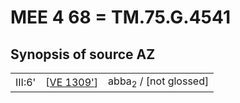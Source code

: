 # MEE 4 68 = TM.75.G.4541

## Synopsis of source AZ

|        |              |                                  |
| ------ | ------------ | -------------------------------- |
| III:6' | [[VE 1309']] | abba<sub>2</sub> / [not glossed] |


[//begin]: # "Autogenerated link references for markdown compatibility"
[VE 1309']: <VE 1309'> "VE 1309': 𒀋"
[//end]: # "Autogenerated link references"